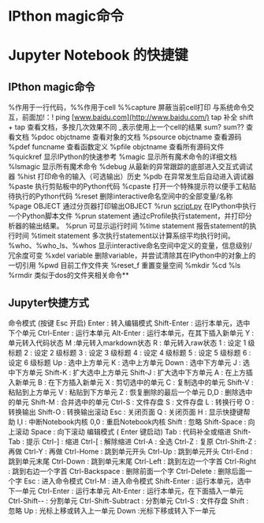 #  IPthon magic命令 

# Jupyter Notebook 的快捷键



## **IPthon magic命令**

%作用于一行代码，%%作用于cell
%%capture 屏蔽当前cell打印
与系统命令交互，前面加!：! ping [www.baidu.com](http://www.baidu.com/)
tap 补全
shift + tap 查看文档，多按几次效果不同
_表示使用上一个cell的结果
sum? sum?? 查看文档
%pdoc objctname 查看对象的文档
%psource objctname 查看源码
%pdef funcname 查看函数定义
%pfile objctname 查看所有源码文件
%quickref 显示IPython的快速参考
%magic 显示所有魔术命令的详细文档
%lsmagic 显示所有魔术命令
%debug 从最新的异常跟踪的底部进入交互式调试器
%hist 打印命令的输入（可选输出）历史
%pdb 在异常发生后自动进入调试器
%paste 执行剪贴板中的Python代码
%cpaste 打开一个特殊提示符以便手工粘贴待执行的Python代码
%reset 删除interactive命名空间中的全部变量/名称
%page OBJECT 通过分页器打印输出OBJECT
%run [script.py](http://script.py/) 在IPython中执行一个Python脚本文件
%prun statement 通过cProfile执行statement，并打印分析器的输出结果。
%prun 可显示运行时间
%time statement 报告statement的执行时间
%timeit statement 多次执行statement以计算系综平均执行时间。
%who、%who_ls、%whos 显示interactive命名空间中定义的变量，信息级别/冗余度可变
%xdel variable 删除variable，并尝试清除其在IPython中的对象上的一切引用
%pwd 目前工作文件夹
%reset_f 重置变量空间
%mkdir %cd %ls %rmdir 类似于dos的文件夹相关命令**

## **Jupyter快捷方式**

命令模式 (按键 Esc 开启)
Enter : 转入编辑模式
Shift-Enter : 运行本单元，选中下个单元
Ctrl-Enter : 运行本单元
Alt-Enter : 运行本单元，在其下插入新单元
Y : 单元转入代码状态
M :单元转入markdown状态
R : 单元转入raw状态
1 : 设定 1 级标题
2 : 设定 2 级标题
3 : 设定 3 级标题
4 : 设定 4 级标题
5 : 设定 5 级标题
6 : 设定 6 级标题
Up : 选中上方单元
K : 选中上方单元
Down : 选中下方单元
J : 选中下方单元
Shift-K : 扩大选中上方单元
Shift-J : 扩大选中下方单元
A : 在上方插入新单元
B : 在下方插入新单元
X : 剪切选中的单元
C : 复制选中的单元
Shift-V : 粘贴到上方单元
V : 粘贴到下方单元
Z : 恢复删除的最后一个单元
D,D : 删除选中的单元
Shift-M : 合并选中的单元
Ctrl-S : 文件存盘
S : 文件存盘
L : 转换行号
O : 转换输出
Shift-O : 转换输出滚动
Esc : 关闭页面
Q : 关闭页面
H : 显示快捷键帮助
I,I : 中断Notebook内核
0,0 : 重启Notebook内核
Shift : 忽略
Shift-Space : 向上滚动
Space : 向下滚动
编辑模式 ( Enter 键启动)
Tab : 代码补全或缩进
Shift-Tab : 提示
Ctrl-] : 缩进
Ctrl-[ : 解除缩进
Ctrl-A : 全选
Ctrl-Z : 复原
Ctrl-Shift-Z : 再做
Ctrl-Y : 再做
Ctrl-Home : 跳到单元开头
Ctrl-Up : 跳到单元开头
Ctrl-End : 跳到单元末尾
Ctrl-Down : 跳到单元末尾
Ctrl-Left : 跳到左边一个字首
Ctrl-Right : 跳到右边一个字首
Ctrl-Backspace : 删除前面一个字
Ctrl-Delete : 删除后面一个字
Esc : 进入命令模式
Ctrl-M : 进入命令模式
Shift-Enter : 运行本单元，选中下一单元
Ctrl-Enter : 运行本单元
Alt-Enter : 运行本单元，在下面插入一单元
Ctrl-Shift-- : 分割单元
Ctrl-Shift-Subtract : 分割单元
Ctrl-S : 文件存盘
Shift : 忽略
Up : 光标上移或转入上一单元
Down :光标下移或转入下一单元
